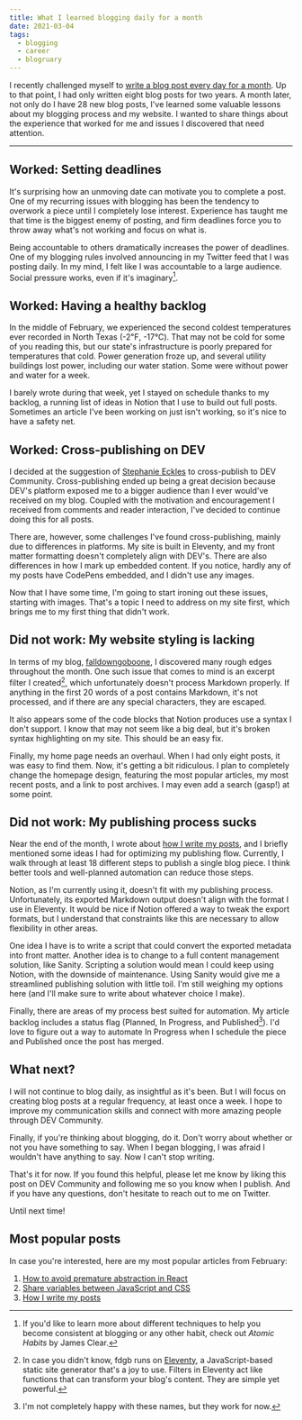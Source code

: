 ```yaml
---
title: What I learned blogging daily for a month
date: 2021-03-04
tags:
  - blogging
  - career
  - blogruary
---
```


I recently challenged myself to [write a blog post every day for a month](https://www.falldowngoboone.com/blog/blogruary-28-days-of-posting/). Up to that point, I had only written eight blog posts for two years. A month later, not only do I have 28 new blog posts, I've learned some valuable lessons about my blogging process and my website. I wanted to share things about the experience that worked for me and issues I discovered that need attention.

---

## Worked: Setting deadlines

It's surprising how an unmoving date can motivate you to complete a post. One of my recurring issues with blogging has been the tendency to overwork a piece until I completely lose interest. Experience has taught me that time is the biggest enemy of posting, and firm deadlines force you to throw away what's not working and focus on what is.

Being accountable to others dramatically increases the power of deadlines. One of my blogging rules involved announcing in my Twitter feed that I was posting daily. In my mind, I felt like I was accountable to a large audience. Social pressure works, even if it's imaginary[^pressure].

## Worked: Having a healthy backlog

In the middle of February, we experienced the second coldest temperatures ever recorded in North Texas (-2℉, -17℃). That may not be cold for some of you reading this, but our state's infrastructure is poorly prepared for temperatures that cold. Power generation froze up, and several utility buildings lost power, including our water station. Some were without power and water for a week.

I barely wrote during that week, yet I stayed on schedule thanks to my backlog, a running list of ideas in Notion that I use to build out full posts. Sometimes an article I've been working on just isn't working, so it's nice to have a safety net.

## Worked: Cross-publishing on DEV

I decided at the suggestion of [Stephanie Eckles](https://twitter.com/5t3ph) to cross-publish to DEV Community. Cross-publishing ended up being a great decision because DEV's platform exposed me to a bigger audience than I ever would've received on my blog. Coupled with the motivation and encouragement I received from comments and reader interaction, I've decided to continue doing this for all posts.

There are, however, some challenges I've found cross-publishing, mainly due to differences in platforms. My site is built in Eleventy, and my front matter formatting doesn't completely align with DEV's. There are also differences in how I mark up embedded content. If you notice, hardly any of my posts have CodePens embedded, and I didn't use any images.

Now that I have some time, I'm going to start ironing out these issues, starting with images. That's a topic I need to address on my site first, which brings me to my first thing that didn't work.

## Did not work: My website styling is lacking

In terms of my blog, [falldowngoboone](https://www.falldowngoboone.com), I discovered many rough edges throughout the month. One such issue that comes to mind is an excerpt filter I created[^filter], which unfortunately doesn't process Markdown properly. If anything in the first 20 words of a post contains Markdown, it's not processed, and if there are any special characters, they are escaped.

It also appears some of the code blocks that Notion produces use a syntax I don't support. I know that may not seem like a big deal, but it's broken syntax highlighting on my site. This should be an easy fix.

Finally, my home page needs an overhaul. When I had only eight posts, it was easy to find them. Now, it's getting a bit ridiculous. I plan to completely change the homepage design, featuring the most popular articles, my most recent posts, and a link to post archives. I may even add a search (gasp!) at some point.

## Did not work: My publishing process sucks

Near the end of the month, I wrote about [how I write my posts](https://www.falldowngoboone.com/blog/how-i-write-my-posts/), and I briefly mentioned some ideas I had for optimizing my publishing flow. Currently, I walk through at least 18 different steps to publish a single blog piece. I think better tools and well-planned automation can reduce those steps.

Notion, as I'm currently using it, doesn't fit with my publishing process. Unfortunately, its exported Markdown output doesn't align with the format I use in Eleventy. It would be nice if Notion offered a way to tweak the export formats, but I understand that constraints like this are necessary to allow flexibility in other areas.

One idea I have is to write a script that could convert the exported metadata into front matter. Another idea is to change to a full content management solution, like Sanity. Scripting a solution would mean I could keep using Notion, with the downside of maintenance. Using Sanity would give me a streamlined publishing solution with little toil. I'm still weighing my options here (and I'll make sure to write about whatever choice I make).

Finally, there are areas of my process best suited for automation. My article backlog includes a status flag (Planned, In Progress, and Published[^status]). I'd love to figure out a way to automate In Progress when I schedule the piece and Published once the post has merged.

## What next?

I will not continue to blog daily, as insightful as it's been. But I will focus on creating blog posts at a regular frequency, at least once a week. I hope to improve my communication skills and connect with more amazing people through DEV Community.

Finally, if you're thinking about blogging, do it. Don't worry about whether or not you have something to say. When I began blogging, I was afraid I wouldn't have anything to say. Now I can't stop writing.

That's it for now. If you found this helpful, please let me know by liking this post on DEV Community and following me so you know when I publish. And if you have any questions, don't hesitate to reach out to me on Twitter.

Until next time!

## Most popular posts

In case you're interested, here are my most popular articles from February:

1. [How to avoid premature abstraction in React](https://dev.to/falldowngoboone/how-to-avoid-premature-abstraction-in-react-5672)
2. [Share variables between JavaScript and CSS](https://dev.to/falldowngoboone/share-variables-between-javascript-and-css-5ad0)
3. [How I write my posts](https://dev.to/falldowngoboone/how-i-write-my-posts-4538)

[^pressure]: If you'd like to learn more about different techniques to help you become consistent at blogging or any other habit, check out *Atomic Habits* by James Clear.

[^filter]: In case you didn't know, fdgb runs on [Eleventy](https://www.11ty.dev), a JavaScript-based static site generator that's a joy to use. Filters in Eleventy act like functions that can transform your blog's content. They are simple yet powerful.

[^status]: I'm not completely happy with these names, but they work for now.